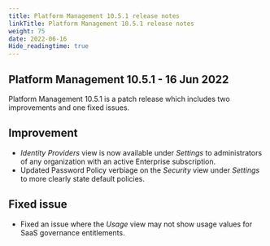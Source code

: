 ```yaml
---
title: Platform Management 10.5.1 release notes
linkTitle: Platform Management 10.5.1 release notes
weight: 75
date: 2022-06-16
Hide_readingtime: true
---
```


## Platform Management 10.5.1 - 16 Jun 2022

Platform Management 10.5.1 is a patch release which includes two improvements and one fixed issues.

## Improvement

* *Identity Providers* view is now available under *Settings* to administrators of any organization with an active Enterprise subscription.
* Updated Password Policy verbiage on the *Security* view under *Settings* to more clearly state default policies.

## Fixed issue

* Fixed an issue where the *Usage* view may not show usage values for SaaS governance entitlements.
